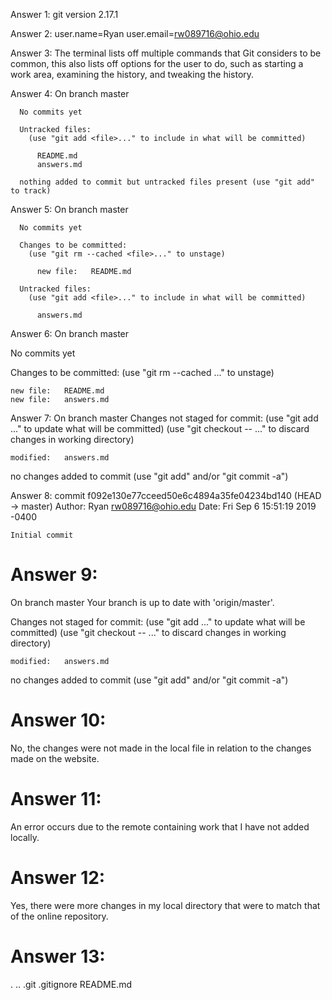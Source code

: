 Answer 1: git version 2.17.1

Answer 2: user.name=Ryan
	  user.email=rw089716@ohio.edu

Answer 3: The terminal lists off multiple commands that Git considers to be common, this also lists off options for the user to do, such as starting a work area, examining the history, and tweaking the history.

Answer 4: On branch master

	  No commits yet

	  Untracked files:
	    (use "git add <file>..." to include in what will be committed)

		  README.md
		  answers.md

	  nothing added to commit but untracked files present (use "git add" to track)

Answer 5: On branch master

	  No commits yet

	  Changes to be committed:
  	    (use "git rm --cached <file>..." to unstage)

		  new file:   README.md

	  Untracked files:
  	    (use "git add <file>..." to include in what will be committed)

		  answers.md

Answer 6:
On branch master

No commits yet

Changes to be committed:
  (use "git rm --cached <file>..." to unstage)

	new file:   README.md
	new file:   answers.md

Answer 7:
On branch master
Changes not staged for commit:
  (use "git add <file>..." to update what will be committed)
  (use "git checkout -- <file>..." to discard changes in working directory)

	modified:   answers.md

no changes added to commit (use "git add" and/or "git commit -a")

Answer 8:
commit f092e130e77cceed50e6c4894a35fe04234bd140 (HEAD -> master)
Author: Ryan <rw089716@ohio.edu>
Date:   Fri Sep 6 15:51:19 2019 -0400

    Initial commit

# Answer 9:
On branch master
Your branch is up to date with 'origin/master'.

Changes not staged for commit:
  (use "git add <file>..." to update what will be committed)
  (use "git checkout -- <file>..." to discard changes in working directory)

	modified:   answers.md

no changes added to commit (use "git add" and/or "git commit -a")

# Answer 10:
No, the changes were not made in the local file in relation to the changes made on the website.

# Answer 11:
An error occurs due to the remote containing work that I have not added locally.

# Answer 12:
Yes, there were more changes in my local directory that were to match that of the online repository.

# Answer 13:
.  ..  .git  .gitignore  README.md

